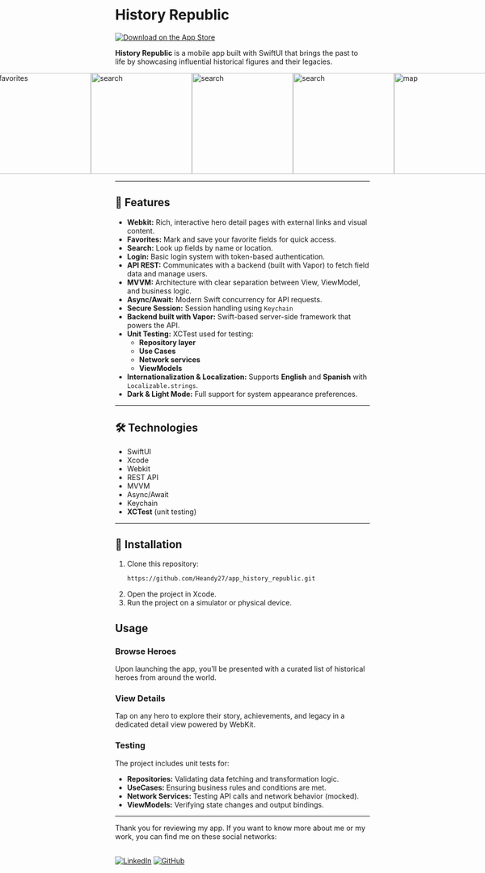 # History Republic

[![Download on the App Store](https://tools.applemediaservices.com/api/badges/download-on-the-app-store/black/en-us)](https://apps.apple.com/us/app/history-republic/id6748970649)

**History Republic** is a mobile app built with SwiftUI that brings the past to life by showcasing influential historical figures and their legacies.
<div style="display: flex; justify-content: center; align-items: center;">
<img src="https://i.postimg.cc/HktNjNj4/homenew.png" alt="map" width="200">
<img src="https://i.postimg.cc/xCXpxT5t/iniciarsesion.png" alt="details" width="200">
<img src="https://i.postimg.cc/4djLrkFZ/iniciarsesionview.png" alt="favorites" width="200">
<img src="https://i.postimg.cc/1X6CSCLF/registrarview.png" alt="search" width="200">
  <img src="https://i.postimg.cc/nrVtqg5f/detailwithletsplay.png" alt="search" width="200">
<img src="https://i.postimg.cc/sxnCmKdQ/quizView.png" alt="search" width="200">


<img src="https://i.postimg.cc/s2604ZYM/homeuser.png" alt="map" width="200">
<img src="https://i.postimg.cc/X7dm6qbP/favoritesview.png" alt="search" width="200">
<img src="https://i.postimg.cc/44hFpym3/userprofile.png" alt="favorites" width="200">

</div>

---

## 📱 Features

- **Webkit:** Rich, interactive hero detail pages with external links and visual content.
- **Favorites:** Mark and save your favorite fields for quick access.
- **Search:** Look up fields by name or location.
- **Login:** Basic login system with token-based authentication.
- **API REST:** Communicates with a backend (built with Vapor) to fetch field data and manage users.
- **MVVM:** Architecture with clear separation between View, ViewModel, and business logic.
- **Async/Await:** Modern Swift concurrency for API requests.
- **Secure Session:** Session handling using `Keychain`
- **Backend built with Vapor:** Swift-based server-side framework that powers the API.
- **Unit Testing:** XCTest used for testing:
  - **Repository layer**
  - **Use Cases**
  - **Network services**
  - **ViewModels**
- **Internationalization & Localization:** Supports **English** and **Spanish** with `Localizable.strings`.
- **Dark & Light Mode:** Full support for system appearance preferences.

---

## 🛠 Technologies

- SwiftUI
- Xcode
- Webkit
- REST API
- MVVM
- Async/Await
- Keychain
- **XCTest** (unit testing)

---

## 🚀 Installation

1. Clone this repository:
   ```bash
   https://github.com/Heandy27/app_history_republic.git
2. Open the project in Xcode.
3. Run the project on a simulator or physical device.

## Usage

### Browse Heroes
Upon launching the app, you’ll be presented with a curated list of historical heroes from around the world.

### View Details
Tap on any hero to explore their story, achievements, and legacy in a dedicated detail view powered by WebKit.

### Testing
The project includes unit tests for:
  - **Repositories:** Validating data fetching and transformation logic.
  - **UseCases:** Ensuring business rules and conditions are met.
  - **Network Services:** Testing API calls and network behavior (mocked).
  - **ViewModels:** Verifying state changes and output bindings.

<hr></hr>
Thank you for reviewing my app. If you want to know more about me or my work, you can find me on these social networks:<br></br>

[![LinkedIn](https://img.shields.io/badge/LinkedIn-%230077B5.svg?logo=linkedin&logoColor=white)](https://www.linkedin.com/in/heandy27/) 
[![GitHub](https://img.shields.io/badge/GitHub-%23121011.svg?logo=github&logoColor=white)](https://github.com/Heandy27)
